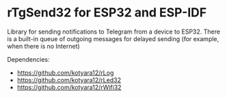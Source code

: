 # rTgSend32 for ESP32 and ESP-IDF

Library for sending notifications to Telegram from a device to ESP32. There is a built-in queue of outgoing messages for delayed sending (for example, when there is no Internet)

Dependencies:
  - https://github.com/kotyara12/rLog
  - https://github.com/kotyara12/rLed32
  - https://github.com/kotyara12/rWifi32
